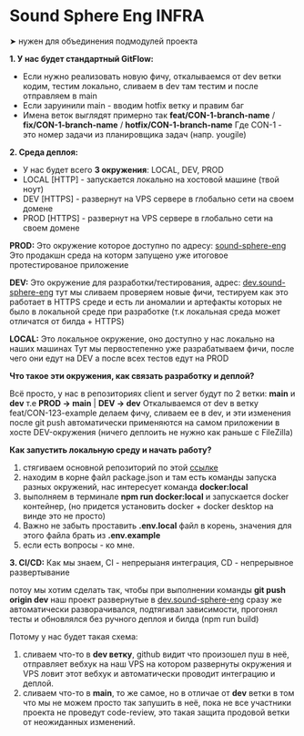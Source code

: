 # Sound Sphere Eng INFRA

➤ нужен для объединения подмодулей проекта


**1. У нас будет стандартный GitFlow:**
 - Если нужно реализовать новую фичу, откалываемся от dev ветки кодим, тестим локально, сливаем в dev там тестим и после отправляем в main
 - Если заруинили main - вводим hotfix ветку и правим баг
 - Имена веток выглядят примерно так **feat/CON-1-branch-name** / **fix/CON-1-branch-name** / **hotfix/CON-1-branch-name**
   Где CON-1 - это номер задачи из планировщика задач (напр. yougile)

**2. Среда деплоя:**

 - У нас будет всего **3 окружения**: LOCAL, DEV, PROD
 - LOCAL [HTTP] - запускается локально на хостовой машине (твой ноут) 
 - DEV [HTTPS] - развернут на VPS сервере в глобально сети на своем домене
 - PROD [HTTPS] - развернут на VPS сервере в глобально сети на своем домене


  **PROD:**
    Это окружение которое доступно по адресу: [sound-sphere-eng](https://sound-sphere-eng.xyz-avery.online/)
    Это продакшн среда на которм запущено уже итоговое протестированое приложение

  **DEV:**
    Это окружение для разработки/тестирования, адрес: [dev.sound-sphere-eng](https://dev.sound-sphere-eng.xyz-avery.online/)
    тут мы сливаем проверяем новые фичи, тестируем как это работает в HTTPS среде и есть ли аномалии и артефакты
    которых не было в локальной среде при разработке (т.к локальная среда может отличатся от билда + HTTPS)

  **LOCAL:**
    Это локальное окружение, оно доступно у нас локально на наших машинах
    Тут мы первостепенно уже разрабатываем фичи, после чего они едут на DEV а после всех тестов едут на PROD


  __Что такое эти окружения, как связать разработку и деплой?__

   Всё просто, у нас в репозиториях client и server будут по 2 ветки: **main** и **dev**
   т.е  **PROD -> main** | **DEV -> dev**
   Откалываемся от dev в ветку feat/CON-123-example делаем фичу, сливаем ее в dev, и эти изменения после git push автоматически применяются 
   на самом приложении в хосте DEV-окружения (ничего деплоить не нужно как раньше с FileZilla)


  __Как запустить локальную среду и начать работу?__

   1. стягиваем основной репозиторий по этой [ссылке](https://github.com/AveryOn/sound-sphere-eng-infra)
   2. находим в корне файл package.json и там есть команды запуска разных окружений, нас интересует команда **docker:local**
   3. выполняем в терминале **npm run docker:local** и запускается docker контейнер, (но придется установить docker + docker desktop на винде это не просто)
   4. Важно не забыть проставить **.env.local** файл в корень, значения для этого файла брать из **.env.example**
   5. если есть вопросы - ко мне.

**3. CI/CD:**
Как мы знаем, CI - непрерыаня интеграция, CD - непрерывное развертывание

потоу мы хотим сделать так, чтобы при выполнении команды **git push origin dev** наш проект развернутые в [dev.sound-sphere-eng](https://dev.sound-sphere-eng.xyz-avery.online/)
сразу же автоматически разворачивался, подтягивал зависимости, прогонял тесты и обновлялся без ручного деплоя и билда (npm run build)

Потому у нас будет такая схема:
1. сливаем что-то в **dev ветку**, github видит что произошел пуш в неё, отправляет вебхук на наш VPS на котором развернуты окружения 
    и VPS ловит этот вебхук и автоматически проводит интеграцию и деплой.
2. сливаем что-то в **main**, то же самое, но в отличае от **dev** ветки в том что мы не можем просто так запушить в неё, пока не все участники 
    проекта не проведут code-review, это такая защита продовой ветки от неожиданных изменений. 